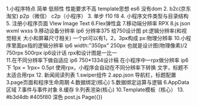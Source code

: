 1.小程序特点
    简单
    低频性
    性能要求不高
    template思想
    es6
    没有dom
2.
    b2c(京东 淘宝)
    p2p（微信）
    c2p（小程序）
3. 单步 f10 f8
4. 小程序文件类型与目录结构
5. 注册小程序页面 VIew Image Text
6.Flex弹性盒
7.移动端分辨率 RPX
8.js json wxml wxss
9.移动设备分辨率
  ip6 分辨率375 给750设计图
  pt:逻辑分辨率(和视觉相关 大小和屏幕尺寸相关) 
     一个pt可以有1，2，3px构成
  px:物理分辨率
10.小程序里面px指的逻辑分辨率 ip6 width:"350px" 250px 也就是设计图(物理像素)/2
                              750rpx  500rpx
    ip6设计话 rpx和设计图是一比一                          
11.在不同分辨率下做自适应
  ip6 750*1334设计稿 在小程序中一rpx做分辨率
  ip6下 1px = 1rpx= 0.5pt
  使用rpx，小程序会自动在不同分辨率下转换
  文字，标题不太适合用rpx
12. 新闻阅读列表 
    1.swiper组件
    2.app.json 导航栏，标题配置
    3.page页面和程序生命周期
    4.数据绑定(核心)
    5.数据绑定运算与逻辑
    6.AppData区域
    7.事件与事件对象
    8.缓存
    9.列表渲染(核心)
    10.Template模板（核心）
 13.  #b3d4db  #405f80 深色
      post.js  Page({})